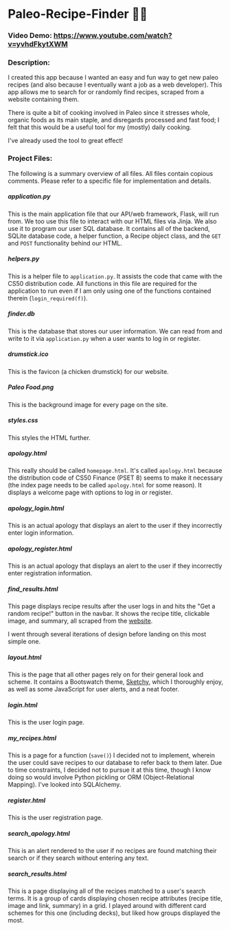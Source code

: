 # Paleo-Recipe-Finder :poultry_leg::meat_on_bone:

### Video Demo: https://www.youtube.com/watch?v=yvhdFkytXWM

### Description:
I created this app because I wanted an easy and fun way to get new paleo recipes (and also because I eventually
want a job as a web developer). This app allows me to search for or randomly find recipes, scraped from a website
containing them.

There is quite a bit of cooking involved in Paleo since it stresses whole, organic foods as its main staple,
and disregards processed and fast food; I felt that this would be a useful tool for my (mostly) daily cooking.

I've already used the tool to great effect!

### Project Files:
The following is a summary overview of all files. All files contain copious comments.
Please refer to a specific file for implementation and details.

##### application.py
This is the main application file that our API/web framework, Flask, will run from. We too use this file to interact with our
HTML files via Jinja. We also use it to program our user SQL database. It contains all of the backend, SQLite database code,
a helper function, a Recipe object class, and the `GET` and `POST` functionality behind our HTML.

##### helpers.py
This is a helper file to `application.py`. It assists the code that came with the CS50 distribution code. All functions in
this file are required for the application to run even if I am only using one of the functions contained therein
(`login_required(f)`).

##### finder.db
This is the database that stores our user information. We can read from and write to it via `application.py` when a user wants
to log in or register.

##### drumstick.ico
This is the favicon (a chicken drumstick) for our website.

##### Paleo Food.png
This is the background image for every page on the site.

##### styles.css
This styles the HTML further.

##### apology.html
This really should be called `homepage.html`. It's called `apology.html` because the distribution code of CS50 Finance
(PSET 8) seems to make it necessary (the index page needs to be called `apology.html` for some reason). It displays a
welcome page with options to log in or register.

##### apology_login.html
This is an actual apology that displays an alert to the user if they incorrectly enter login information.

##### apology_register.html
This is an actual apology that displays an alert to the user if they incorrectly enter registration information.

##### find_results.html
This page displays recipe results after the user logs in and hits the "Get a random recipe!" button in the navbar.
It shows the recipe title, clickable image, and summary, all scraped from the
[website](https://ultimatepaleoguide.com/recipes/#500+_Recipes_Counting!).

I went through several iterations of design before landing on this most simple one.

##### layout.html
This is the page that all other pages rely on for their general look and scheme. It contains a Bootswatch theme,
[Sketchy](https://bootswatch.com/sketchy/), which I thoroughly enjoy, as well as some JavaScript for user alerts,
and a neat footer.

##### login.html
This is the user login page.

##### my_recipes.html
This is a page for a function (`save()`) I decided not to implement, wherein the user could save recipes to our
database to refer back to them later. Due to time constraints, I decided not to pursue it at this time, though I
know doing so would involve Python pickling or ORM (Object-Relational Mapping). I've looked into SQLAlchemy.

##### register.html
This is the user registration page.

##### search_apology.html
This is an alert rendered to the user if no recipes are found matching their search or if they search without entering
any text.

##### search_results.html
This is a page displaying all of the recipes matched to a user's search terms. It is a group of cards displaying chosen
recipe attributes (recipe title, image and link, summary) in a grid. I played around with different card schemes for
this one (including decks), but liked how groups displayed the most.
